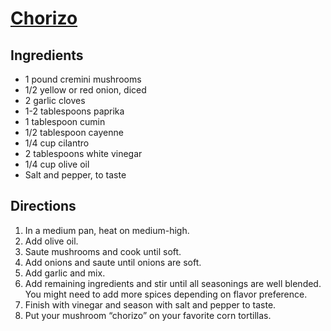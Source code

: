 # [Chorizo](https://www.bluezones.com/recipe/mushroom-chorizo-tacos/)

## Ingredients

* 1 pound  cremini mushrooms
* 1/2 yellow or red onion, diced
* 2 garlic cloves
* 1-2 tablespoons paprika
* 1 tablespoon cumin
* 1/2  tablespoon cayenne
* 1/4 cup cilantro
* 2 tablespoons white vinegar
* 1/4 cup olive oil
* Salt and pepper, to taste

## Directions

1. In a medium pan, heat on medium-high.
1. Add olive oil.
1. Saute mushrooms and cook until soft.
1. Add onions and saute until onions are soft.
1. Add garlic and mix.
1. Add remaining ingredients and stir until all seasonings are well blended. You might need to add more spices depending on flavor preference.
1. Finish with vinegar and season with salt and pepper to taste.
1. Put your mushroom “chorizo” on your favorite corn tortillas.
